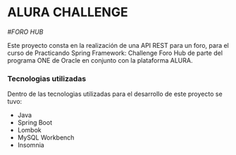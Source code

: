 # ALURA CHALLENGE


  <em>#FORO HUB</em>

  <p>
    Este proyecto consta en la realización de una API REST para un foro, para el curso de Practicando Spring Framework: Challenge Foro Hub de parte del programa ONE de Oracle en conjunto con la plataforma ALURA. 
  </p>

  <h3>
    Tecnologias utilizadas
  </h3>

  <p>
    Dentro de las tecnologias utilizadas para el desarrollo de este proyecto se tuvo:
    <ul>
      <li>Java</li>
      <li>Spring Boot</li>
      <li>Lombok</li>
      <li>MySQL Workbench</li>
      <li>Insomnia</li>
    </ul>
  </p>

  <p text-align="justify>
    Java fue utilizado como lenguaje de programación para el curso y desarrollo del proyecto, además se eligió el Framewokr Spring para realizar dicho proyecto, ya que no depende de un servidor web externo para la ejecución del programa.
    Dentro de las diversas dependencias utilizadas por parte de Spring como security, MySQL y JWT, se encuentra una externa que es Lombok, esta permite generar automaticamente algunos métodos esenciales de las clases con unas simples anotaciones.
    MySQL fue el gestor de base de datos utilizado para la ejecución y simulación del proyecto, aqui se hicieron algunas consultas para la recuperación de información necesitada para la API.
    Insomnia fue el encargado de simular las solicitudes a la API, con metodos GET, POST, PUT y DELETE, para retonar información de la base de datos recien mencionada en formato JSON.
  </p>


